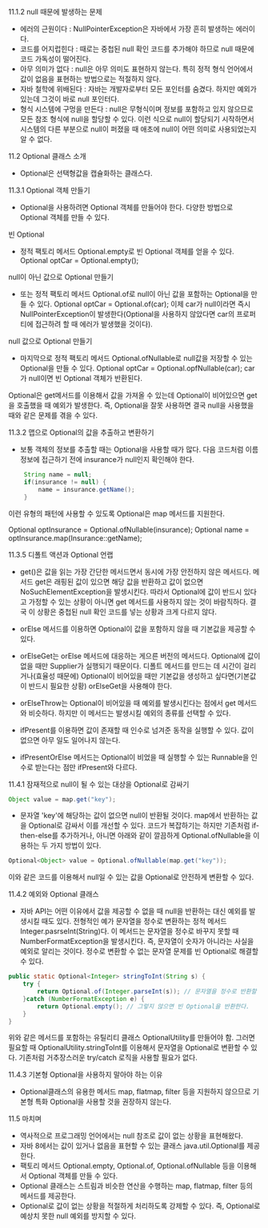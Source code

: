 11.1.2 null 때문에 발생하는 문제
- 에러의 근원이다 : NullPointerException은 자바에서 가장 흔히 발생하는 에러이다.
- 코드를 어지럽힌다 : 때로는 중첩된 null 확인 코드를 추가해야 하므로 null 때문에 코드 가독성이 떨어진다.
- 아무 의미가 없다 : null은 아무 의미도 표현하지 않는다. 특히 정적 형식 언어에서 값이 없음을 표현하는 방법으로는 적절하지 않다.
- 자바 철학에 위배된다 : 자바는 개발자로부터 모든 포인터를 숨겼다. 하지만 예외가 있는데 그것이 바로 null 포인터다.
- 형식 시스템에 구멍을 만든다 : null은 무형식이며 정보를 포함하고 있지 않으므로 모든 참조 형식에 null을 할당할 수 있다.
  이런 식으로 null이 할당되기 시작하면서 시스템의 다른 부분으로 null이 퍼졌을 때 애초에 null이 어떤 의미로 사용되었는지 알 수 없다.
  
  
11.2 Optional 클래스 소개
- Optional은 선택형값을 캡슐화하는 클래스다.

11.3.1 Optional 객체 만들기
- Optional을 사용하려면 Optional 객체를 만들어야 한다. 다양한 방법으로 Optional 객체를 만들 수 있다.

빈 Optional
- 정적 팩토리 메서드 Optional.empty로 빈 Optional 객체를 얻을 수 있다.
  Optional<Car> optCar = Optional.empty();

null이 아닌 값으로 Optional 만들기
- 또는 정적 팩토리 메서드 Optional.of로 null이 아닌 값을 포함하는 Optional을 만들 수 있다.
  Optional<Car> optCar = Optional.of(car);
  이제 car가 null이라면 즉시 NullPointerException이 발생한다(Optional을 사용하지 않았다면 car의 프로퍼티에 접근하려 할 때 에러가 발생했을 것이다).

null 값으로 Optional 만들기
- 마지막으로 정적 팩토리 메서드 Optional.ofNullable로 null값을 저장할 수 있는 Optional을 만들 수 있다.
  Optional<Car> optCar = Optional.opfNullable(car);
  car가 null이면 빈 Optional 객체가 반환된다.
  
Optional은 get메서드를 이용해서 값을 가져올 수 있는데 Optional이 비어있으면 get을 호출했을 때 예외가 발생한다.
즉, Optional을 잘못 사용하면 결국 null을 사용했을 때와 같은 문제를 겪을 수 있다.

11.3.2 맵으로 Optional의 값을 추출하고 변환하기
- 보통 객체의 정보를 추출할 때는 Optional을 사용할 때가 많다.
  다음 코드처럼 이름 정보에 접근하기 전에 insurance가 null인지 확인해야 한다.
  
  ```java
   String name = null;
   if(insurance != null) {
       name = insurance.getName();
   }
  ```
  
이런 유형의 패턴에 사용할 수 있도록 Optional은 map 메서드를 지원한다.

Optional<Insurance> optInsurance = Optional.ofNullable(insurance);
Optional<String> name = optInsurance.map(Insurance::getName);

11.3.5 디폴트 액션과 Optional 언랩
- get()은 값을 읽는 가장 간단한 메서드면서 동시에 가장 안전하지 않은 메서드다.
  메서드 get은 래핑된 값이 있으면 해당 값을 반환하고 값이 없으면 NoSuchElementException을 발생시킨다.
  따라서 Optional에 값이 반드시 있다고 가정할 수 있는 상황이 아니면 get 메서드를 사용하지 않는 것이 바람직하다.
  결국 이 상황은 중첩된 null 확인 코드를 넣는 상황과 크게 다르지 않다.
  
- orElse 메서드를 이용하면 Optional이 값을 포함하지 않을 때 기본값을 제공할 수 있다.
  
- orElseGet는 orElse 메서드에 대응하는 게으른 버전의 메서드다.
  Optional에 값이 없을 때만 Supplier가 실행되기 때문이다.
  디폴트 메서드를 만드는 데 시간이 걸리거나(효율성 때문에) Optional이 비어있을 때만 기본값을 생성하고 싶다면(기본값이 반드시 필요한 상황) orElseGet을 사용해야 한다.
  
- orElseThrow는 Optional이 비어있을 때 예외를 발생시킨다는 점에서 get 메서드와 비슷하다.
  하지만 이 메서드는 발생시킬 예외의 종류를 선택할 수 있다.
 
- ifPresent를 이용하면 값이 존재할 때 인수로 넘겨준 동작을 실행할 수 있다. 값이 없으면 아무 일도 일어나지 않는다.
  
- ifPresentOrElse 메서드는 Optional이 비었을 때 실행할 수 있는 Runnable을 인수로 받는다는 점만 ifPresent와 다르다.
  
11.4.1 잠재적으로 null이 될 수 있는 대상을 Optional로 감싸기
  ```java
  Object value = map.get("key");
  ```
  - 문자열 'key'에 해당하는 값이 없으면 null이 반환될 것이다. map에서 반환하는 값을 Optional로 감싸서 이를 개선할 수 있다.
    코드가 복잡하기는 하지만 기존처럼 if-then-else를 추가하거나, 아니면 아래와 같이 깔끔하게 Optional.ofNullable을 이용하는 두 가지 방법이 있다.
  ```java
  Optional<Object> value = Optional.ofNullable(map.get("key"));
  ```
  이와 같은 코드를 이용해서 null일 수 있는 값을 Optional로 안전하게 변환할 수 있다.
  
  11.4.2 예외와 Optional 클래스
  - 자바 API는 어떤 이유에서 값을 제공할 수 없을 때 null을 반환하는 대신 예외를 발생시킬 때도 있다.
    전형적인 예가 문자열을 정수로 변환하는 정적 메서드 Integer.pasrseInt(String)다.
    이 메서드는 문자열을 정수로 바꾸지 못할 때 NumberFormatException을 발생시킨다.
    즉, 문자열이 숫자가 아니라는 사실을 예외로 알리는 것이다.
    정수로 변환할 수 없는 문자열 문제를 빈 Optional로 해결할 수 있다.
  
  ```java
  public static Optional<Integer> stringToInt(String s) {
      try {
          return Optional.of(Integer.parseInt(s)); // 문자열을 정수로 반환할 수 있으면 정수로 변환된 값을 포함하는 Optional을 반환한다.
      }catch (NumberFormatException e) {
          return Optional.empty(); // 그렇지 않으면 빈 Optional을 반환한다.
      }
  }
  ```
  
  위와 같은 메서드를 포함하는 유틸리티 클래스 OptionalUtility를 만들어야 함.
  그러면 필요할 때 OptionalUtility.stringToInt를 이용해서 문자열을 Optional<Integer>로 변환할 수 있다.
  기존처럼 거추장스러운 try/catch 로직을 사용할 필요가 없다.
  
  11.4.3 기본형 Optional을 사용하지 말아야 하는 이유
  - Optional클래스의 유용한 메서드 map, flatmap, filter 등을 지원하지 않으므로 기본형 특화 Optional을 사용할 것을 권장하지 않는다.
  
  11.5 마치며
  - 역사적으로 프로그래밍 언어에서는 null 참조로 값이 없는 상황을 표현해왔다.
  - 자바 8에서는 값이 있거나 없음을 표현할 수 있는 클래스 java.util.Optional<T>를 제공한다.
  - 팩토리 메서드 Optional.empty, Optional.of, Optional.ofNullable 등을 이용해서 Optional 객체를 만들 수 있다.
  - Optional 클래스는 스트림과 비슷한 연산을 수행하는 map, flatmap, filter 등의 메서드를 제공한다.
  - Optional로 값이 없는 상황을 적절하게 처리하도록 강제할 수 있다. 즉, Optional로 예상치 못한 null 예외를 방지할 수 있다.
